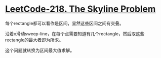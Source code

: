 # [LeetCode-218. The Skyline Problem](https://leetcode.cn/problems/the-skyline-problem/)

每个rectangle都可以看作是区间，显然这些区间之间有交叠。

沿着x滑动sweep-line，在每个点需要知道有几个rectangle，然后取这些rectangle的最大者即为所求。

这个问题就转换为区间最大值求解。

